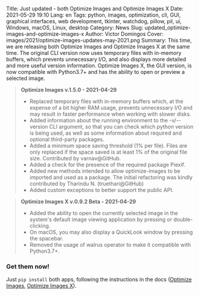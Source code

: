 Title: Just updated - both Optimize Images and Optimize Images X
Date: 2021-05-29 19:10
Lang: en
Tags: python, images, optimization, cli, GUI, graphical interfaces, web development, tkinter, watchdog, pillow, pil, ui, Windows, macOS, Linux, desktop
Category: News
Slug: updated_optimize-images-and-optimize-images-x
Author: Victor Domingos
Cover: images/2021/optimize-images-updates-may-2021.png
Summary: This time, we are releasing both Optimize Images and Optimize Images X at the same time. The original CLI version now uses temporary files with in-memory buffers, which prevents unnecessary I/O, and also displays more detailed and more useful version information. Optimize Images X, the GUI version, is now compatible with Python3.7+ and has the ability to open or preview a selected image.
 
 
<blockquote>
 <strong>Optimize Images v.1.5.0 - 2021-04-29</strong>
 <ul>
   <li> Replaced temporary files with in-memory buffers which, at the expense of a
   bit higher RAM usage, prevents unnecessary I/O and may result in faster
   performance when working with slower disks.</li>  
   <li> Added information about the running environment to the -v/--version CLI
   argument, so that you can check which python version is being used, as well
   as some information about required and optional third-party packages.</li>  
   <li> Added a minimum space saving threshold (1% per file). Files are only replaced
   if the space saved is at least 1% of the original file size. Contributed by
   varnav@GitHub.</li>
   <li> Added a check for the presence of the required package Piexif.</li>
   <li> Added new methods intended to allow optimize-images to be imported and used
   as a package. The initial refactoring was kindly contributed by Tharindu N.
   (truethari@GitHub)</li>
   <li> Added custom exceptions to better support the public API.</li>
  </ul>  
</blockquote>


<blockquote>
 <strong>Optimize Images X v.0.9.2 Beta - 2021-04-29</strong>
 <ul>
   <li> Added the ability to open the currently selected image in the system's
   default image viewing application by pressing <Enter> or double-clicking.</li>  
   <li> On macOS, you may also display a QuickLook window by pressing the spacebar.</li>  
   <li> Removed the usage of walrus operator to make it compatible with Python3.7+.</li>   
  </ul>  
</blockquote>



### Get them now!

Just `pip install` both apps, following the instructions in the docs ([Optimize Images](https://github.com/victordomingos/optimize-images/blob/master/README.md), [Optimize Images X](https://github.com/victordomingos/optimize-images-x/blob/main/README.md)).

